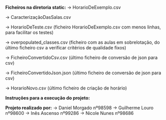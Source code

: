 **Ficheiros na diretoria static:**
-> HorarioDeExemplo.csv

-> CaracterizaçãoDasSalas.csv

-> HorarioDeTeste.csv (ficheiro HorarioDeExemplo.csv com menos linhas, para facilitar os testes)

-> overpopulated_classes.csv (ficheiro com as aulas em sobrelotação, do último ficheiro csv a verificar critérios de qualidade fixos)

-> FicheiroConvertidoCsv.csv (último ficheiro de conversão de json para csv)

-> FicheiroConvertidoJson.json (último ficheiro de conversão de json para csv)

-> HorarioNovo.csv (último ficheiro de criação de horário)

**Instruções para a execução do projeto:**



**Projeto realizado por:**
-> Daniel Morgado nº98598
-> Guilherme Louro nº98600
-> Inês Ascenso nº99286
-> Nicole Nunes nº98686
